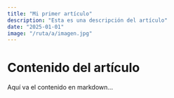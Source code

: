 ```yaml
---
title: "Mi primer artículo"
description: "Esta es una descripción del artículo"
date: "2025-01-01"
image: "/ruta/a/imagen.jpg"
---
```


# Contenido del artículo

Aquí va el contenido en markdown...
